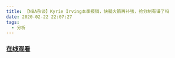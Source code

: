 ```yaml
---
title: 【NBA杂谈】Kyrie Irving本季报销，快艇火箭再补强，抢分制有谱了吗
date: 2020-02-22 22:07:27
tags:
  - 分析
---
```


### <a href="https://www.weibo.com/tv/v/Ivlt0s0iu?fid=1034:4474705130749959" target="_blank">在线观看</a>

